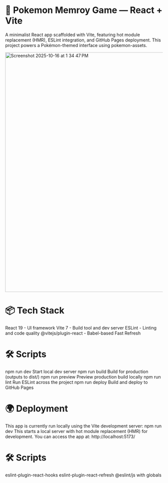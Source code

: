 # 🧠 Pokemon Memroy Game — React + Vite
A minimalist React app scaffolded with Vite, featuring hot module replacement (HMR), ESLint integration, and GitHub Pages deployment. This project powers a Pokémon-themed interface using pokemon-assets.

<img width="654" height="767" alt="Screenshot 2025-10-16 at 1 34 47 PM" src="https://github.com/user-attachments/assets/11c99808-82dc-4870-a225-91187e8ca99e" />


# 📦 Tech Stack 

React 19 - UI framework
Vite 7 -	Build tool and dev server
ESLint - Linting and code quality
@vitejs/plugin-react - Babel-based Fast Refresh

# 🛠️ Scripts

npm run dev	Start local dev server
npm run build	Build for production (outputs to dist/)
npm run preview	Preview production build locally
npm run lint	Run ESLint across the project
npm run deploy	Build and deploy to GitHub Pages

# 🌍 Deployment

This app is currently run locally using the Vite development server: npm run dev
This starts a local server with hot module replacement (HMR) for development. You can access the app at: http://localhost:5173/


# 🛠️ Scripts

eslint-plugin-react-hooks
eslint-plugin-react-refresh
@eslint/js with globals
